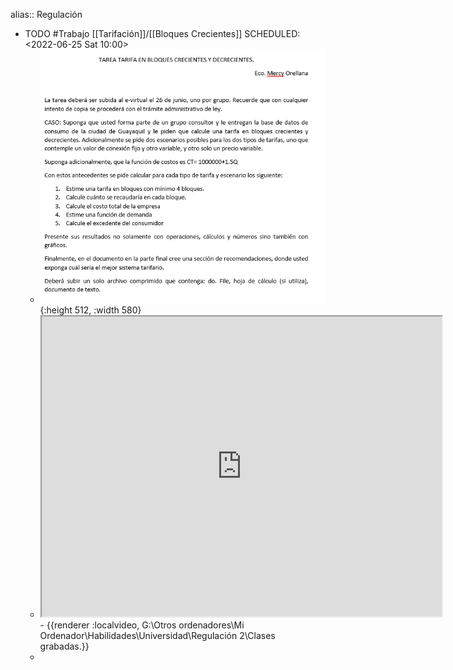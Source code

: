 alias:: Regulación

- TODO #Trabajo [[Tarifación]]/[[Bloques Crecientes]] 
  SCHEDULED: <2022-06-25 Sat 10:00>
	- ![image.png](../assets/image_1655581632704_0.png){:height 512, :width 580}
	- <iframe src="https://drive.google.com/file/d/1LmxfZE8gXvZfT7VKkd_LuMWooC_fNDyJ/preview" width="640" height="480" allow="autoplay"></iframe>
		- {{renderer :localvideo, G:\Otros ordenadores\Mi Ordenador\Habilidades\Universidad\Regulación 2\Clases grabadas.}}
	-